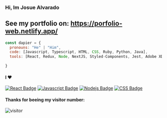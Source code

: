 ### Hi, Im Josue Alvarado

## See my portfolio on: https://porfolio-web.netlify.app/

```js
const dapier = {
  pronouns: "He" | "Him",
  code: [Javascript, Typescript, HTML, CSS, Ruby, Python, Java],
  tools: [React, Redux, Node, NextJS, Styled-Components, Jest, Adobe XD, Front End],
 
} 
```



#### I ❤️

<!-- TODO: Make technologies links takes you to repositories -->

[![React Badge](https://img.shields.io/badge/-React-61DBFB?style=for-the-badge&labelColor=black&logo=react&logoColor=61DBFB)](#) [![Javascript Badge](https://img.shields.io/badge/-Javascript-F0DB4F?style=for-the-badge&labelColor=black&logo=javascript&logoColor=F0DB4F)](#) [![Nodejs Badge](https://img.shields.io/badge/-Nodejs-3C873A?style=for-the-badge&labelColor=black&logo=node.js&logoColor=3C873A)](#) [![CSS Badge](https://img.shields.io/badge/-css3-2965f1?style=for-the-badge&labelColor=black&logo=css3&logoColor=264de4)](#)


#### Thanks for beeing my visitor number:

![visitor](https://visitor-badge.glitch.me/badge?page_id=Dapier.Dapier)



<!--
**Dapier/Dapier** is a ✨ _special_ ✨ repository because its `README.md` (this file) appears on your GitHub profile.

Here are some ideas to get you started:

- 🔭 I’m currently working on ...
- 🌱 I’m currently learning ...
- 👯 I’m looking to collaborate on ...
- 🤔 I’m looking for help with ...
- 💬 Ask me about ...
- 📫 How to reach me: ...
- 😄 Pronouns: ...
- ⚡ Fun fact: ...
-->
